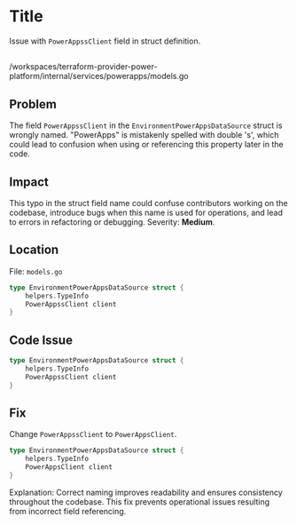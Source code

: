 # Title

Issue with `PowerAppssClient` field in struct definition.

##

/workspaces/terraform-provider-power-platform/internal/services/powerapps/models.go

## Problem

The field `PowerAppssClient` in the `EnvironmentPowerAppsDataSource` struct is wrongly named. "PowerApps" is mistakenly spelled with double 's', which could lead to confusion when using or referencing this property later in the code.

## Impact

This typo in the struct field name could confuse contributors working on the codebase, introduce bugs when this name is used for operations, and lead to errors in refactoring or debugging. Severity: **Medium**.

## Location

File: `models.go`

```go
type EnvironmentPowerAppsDataSource struct {
	helpers.TypeInfo
	PowerAppssClient client
}
```

## Code Issue

```go
type EnvironmentPowerAppsDataSource struct {
	helpers.TypeInfo
	PowerAppssClient client
}
```

## Fix

Change `PowerAppssClient` to `PowerAppsClient`.

```go
type EnvironmentPowerAppsDataSource struct {
	helpers.TypeInfo
	PowerAppsClient client
}
```

Explanation:
Correct naming improves readability and ensures consistency throughout the codebase. This fix prevents operational issues resulting from incorrect field referencing.